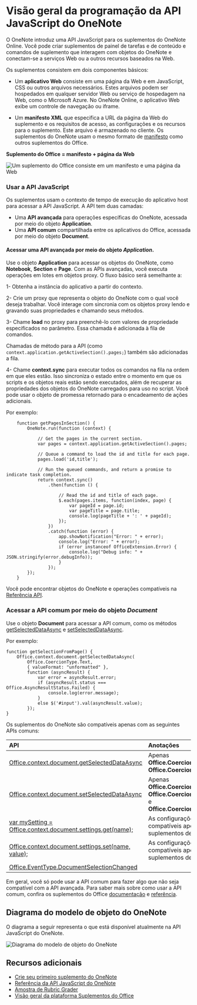 # Visão geral da programação da API JavaScript do OneNote

O OneNote introduz uma API JavaScript para os suplementos do OneNote Online. Você pode criar suplementos de painel de tarefas e de conteúdo e comandos de suplemento que interagem com objetos do OneNote e conectam-se a serviços Web ou a outros recursos baseados na Web.

Os suplementos consistem em dois componentes básicos:

- Um **aplicativo Web** consiste em uma página da Web e em JavaScript, CSS ou outros arquivos necessários. Estes arquivos podem ser hospedados em qualquer servidor Web ou serviço de hospedagem na Web, como o Microsoft Azure. No OneNote Online, o aplicativo Web exibe um controle de navegação ou iframe.
    
- Um **manifesto XML** que especifica a URL da página da Web do suplemento e os requisitos de acesso, as configurações e os recursos para o suplemento. Este arquivo é armazenado no cliente. Os suplementos do OneNote usam o mesmo formato de [manifesto](https://dev.office.com/docs/add-ins/overview/add-in-manifests) como outros suplementos do Office.

**Suplemento do Office = manifesto + página da Web**

![Um suplemento do Office consiste em um manifesto e uma página da Web](../../images/onenote-add-in.png)

### Usar a API JavaScript

Os suplementos usam o contexto de tempo de execução do aplicativo host para acessar a API JavaScript. A API tem duas camadas: 

- Uma **API avançada** para operações específicas do OneNote, acessada por meio do objeto **Application**.
- Uma **API comum** compartilhada entre os aplicativos do Office, acessada por meio do objeto **Document**.

#### Acessar uma API avançada por meio do objeto *Application*.

Use o objeto **Application** para acessar os objetos do OneNote, como **Notebook**, **Section** e **Page**. Com as APIs avançadas, você executa operações em lotes em objetos proxy. O fluxo básico será semelhante a: 

1- Obtenha a instância do aplicativo a partir do contexto.

2- Crie um proxy que representa o objeto do OneNote com o qual você deseja trabalhar. Você interage com sincronia com os objetos proxy lendo e gravando suas propriedades e chamando seus métodos. 

3- Chame **load** no proxy para preenchê-lo com valores de propriedade especificados no parâmetro. Essa chamada é adicionada à fila de comandos. 

   Chamadas de método para a API (como `context.application.getActiveSection().pages;`) também são adicionadas a fila.
    
4- Chame **context.sync** para executar todos os comandos na fila na ordem em que eles estão. Isso sincroniza o estado entre o momento em que os scripts e os objetos reais estão sendo executados, além de recuperar as propriedades dos objetos do OneNote carregados para uso no script. Você pode usar o objeto de promessa retornado para o encadeamento de ações adicionais.

Por exemplo: 

```
    function getPagesInSection() {
        OneNote.run(function (context) {
            
            // Get the pages in the current section.
            var pages = context.application.getActiveSection().pages;
            
            // Queue a command to load the id and title for each page.            
            pages.load('id,title');
            
            // Run the queued commands, and return a promise to indicate task completion.
            return context.sync()
                .then(function () {
                    
                    // Read the id and title of each page. 
                    $.each(pages.items, function(index, page) {
                        var pageId = page.id;
                        var pageTitle = page.title;
                        console.log(pageTitle + ': ' + pageId); 
                    });
                })
                .catch(function (error) {
                    app.showNotification("Error: " + error);
                    console.log("Error: " + error);
                    if (error instanceof OfficeExtension.Error) {
                        console.log("Debug info: " + JSON.stringify(error.debugInfo));
                    }
                });
        });
    }
```

Você pode encontrar objetos do OneNote e operações compatíveis na [Referência API](../../reference/onenote/onenote-add-ins-javascript-reference.md).

### Acessar a API comum por meio do objeto *Document*

Use o objeto **Document** para acessar a API comum, como os métodos [getSelectedDataAsync](https://dev.office.com/reference/add-ins/shared/document.getselecteddataasync) e [setSelectedDataAsync](https://dev.office.com/reference/add-ins/shared/document.setselecteddataasync). 

Por exemplo:  

```
function getSelectionFromPage() {
    Office.context.document.getSelectedDataAsync(
        Office.CoercionType.Text,
        { valueFormat: "unformatted" },
        function (asyncResult) {
            var error = asyncResult.error;
            if (asyncResult.status === Office.AsyncResultStatus.Failed) {
                console.log(error.message);
            }
            else $('#input').val(asyncResult.value);
        });
}
```
Os suplementos do OneNote são compatíveis apenas com as seguintes APIs comuns:

| API | Anotações |
|:------|:------|
| [Office.context.document.getSelectedDataAsync](https://msdn.microsoft.com/en-us/library/office/fp142294.aspx) | Apenas **Office.CoercionType.Text** e **Office.CoercionType.Matrix** |
| [Office.context.document.setSelectedDataAsync](https://msdn.microsoft.com/en-us/library/office/fp142145.aspx) | Apenas **Office.CoercionType.Text**, **Office.CoercionType.Image** e **Office.CoercionType.Html** | 
| [var mySetting = Office.context.document.settings.get(name);](https://msdn.microsoft.com/en-us/library/office/fp142180.aspx) | As configurações são compatíveis apenas com os suplementos de conteúdo | 
| [Office.context.document.settings.set(name, value);](https://msdn.microsoft.com/en-us/library/office/fp161063.aspx) | As configurações são compatíveis apenas com os suplementos de conteúdo | 
| [Office.EventType.DocumentSelectionChanged](https://dev.office.com/reference/add-ins/shared/document.selectionchanged.event) ||

Em geral, você só pode usar a API comum para fazer algo que não seja compatível com a API avançada. Para saber mais sobre como usar a API comum, confira os suplementos do Office [documentação](https://dev.office.com/docs/add-ins/overview/office-add-ins) e [referência](https://dev.office.com/reference/add-ins/javascript-api-for-office).


<a name="om-diagram"></a>
## Diagrama do modelo de objeto do OneNote 
O diagrama a seguir representa o que está disponível atualmente na API JavaScript do OneNote.

  ![Diagrama do modelo de objeto do OneNote](../../images/onenote-om.png)


## Recursos adicionais

- [Crie seu primeiro suplemento do OneNote](onenote-add-ins-getting-started.md)
- [Referência da API JavaScript do OneNote](../../reference/onenote/onenote-add-ins-javascript-reference.md)
- [Amostra de Rubric Grader](https://github.com/OfficeDev/OneNote-Add-in-Rubric-Grader)
- [Visão geral da plataforma Suplementos do Office](https://dev.office.com/docs/add-ins/overview/office-add-ins)
